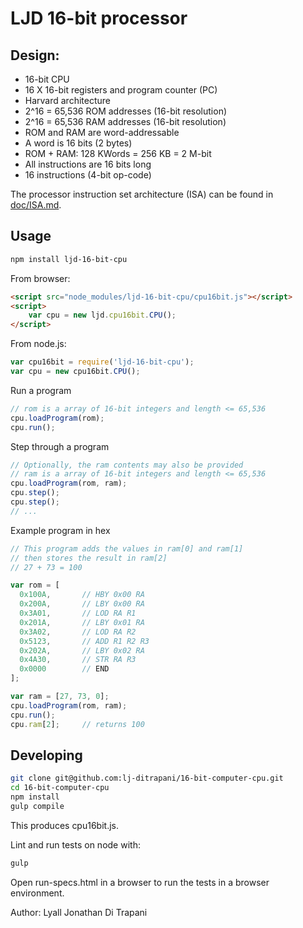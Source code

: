 LJD 16-bit processor
====================

Design:
-------

- 16-bit CPU
- 16 X 16-bit registers and program counter (PC)
- Harvard architecture
- 2^16 = 65,536 ROM addresses (16-bit resolution)
- 2^16 = 65,536 RAM addresses (16-bit resolution)
- ROM and RAM are word-addressable
- A word is 16 bits (2 bytes)
- ROM + RAM:  128 KWords = 256 KB = 2 M-bit
- All instructions are 16 bits long
- 16 instructions (4-bit op-code)

The processor instruction set architecture (ISA) can be found in
[doc/ISA.md](doc/ISA.md).


Usage
-----

```bash
npm install ljd-16-bit-cpu
```

From browser:

```html
<script src="node_modules/ljd-16-bit-cpu/cpu16bit.js"></script>
<script>
    var cpu = new ljd.cpu16bit.CPU();
</script>
```

From node.js:

```js
var cpu16bit = require('ljd-16-bit-cpu');
var cpu = new cpu16bit.CPU();
```

Run a program

```js
// rom is a array of 16-bit integers and length <= 65,536
cpu.loadProgram(rom);
cpu.run();
```

Step through a program

```js
// Optionally, the ram contents may also be provided
// ram is a array of 16-bit integers and length <= 65,536
cpu.loadProgram(rom, ram);
cpu.step();
cpu.step();
// ...
```

Example program in hex

```js
// This program adds the values in ram[0] and ram[1]
// then stores the result in ram[2]
// 27 + 73 = 100

var rom = [
  0x100A,       // HBY 0x00 RA
  0x200A,       // LBY 0x00 RA
  0x3A01,       // LOD RA R1
  0x201A,       // LBY 0x01 RA
  0x3A02,       // LOD RA R2
  0x5123,       // ADD R1 R2 R3
  0x202A,       // LBY 0x02 RA
  0x4A30,       // STR RA R3
  0x0000        // END
];

var ram = [27, 73, 0];
cpu.loadProgram(rom, ram);
cpu.run();
cpu.ram[2];     // returns 100
```

Developing
----------

```bash
git clone git@github.com:lj-ditrapani/16-bit-computer-cpu.git
cd 16-bit-computer-cpu
npm install
gulp compile
```

This produces cpu16bit.js.

Lint and run tests on node with:

```bash
gulp
```

Open run-specs.html in a browser to run the tests in a browser environment.


Author:  Lyall Jonathan Di Trapani
